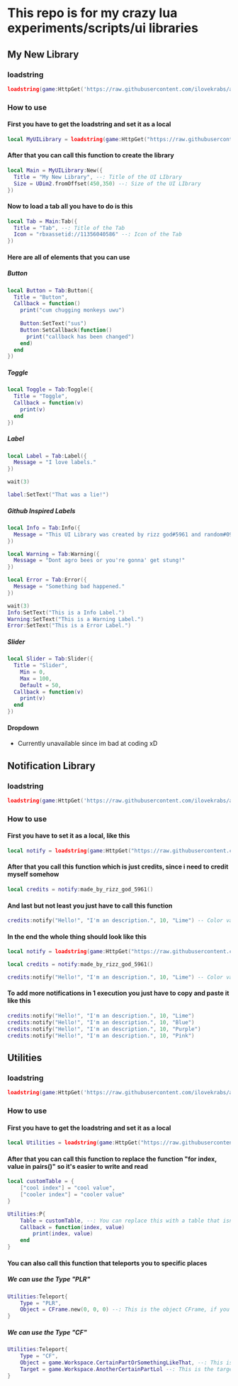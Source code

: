 # This repo is for my crazy lua experiments/scripts/ui libraries
## My New Library

### loadstring
```lua
loadstring(game:HttpGet('https://raw.githubusercontent.com/ilovekrabs/alexegei/ong/mynewlib'))()
```

### How to use

#### First you have to get the loadstring and set it as a local
```lua
local MyUILibrary = loadstring(game:HttpGet("https://raw.githubusercontent.com/ilovekrabs/alexegei/ong/mynewlib"))()
```

#### After that you can call this function to create the library
```lua
local Main = MyUILibrary:New({
  Title = "My New Library", --: Title of the UI LIbrary
  Size = UDim2.fromOffset(450,350) --: Size of the UI LIbrary
})
```

#### Now to load a tab all you have to do is this
```lua
local Tab = Main:Tab({
  Title = "Tab", --: Title of the Tab
  Icon = "rbxassetid://11356040586" --: Icon of the Tab
})
```

#### Here are all of elements that you can use

##### Button
```lua
local Button = Tab:Button({
  Title = "Button",
  Callback = function()
    print("cum chugging monkeys uwu")
    
    Button:SetText("sus")
    Button:SetCallback(function()
      print("callback has been changed")
    end)
  end
})
```

##### Toggle
```lua
local Toggle = Tab:Toggle({
  Title = "Toggle",
  Callback = function(v)
    print(v)
  end
})
```

##### Label
```lua
local Label = Tab:Label({
  Message = "I love labels."
})

wait(3)

label:SetText("That was a lie!")
```

##### Github Inspired Labels
```lua
local Info = Tab:Info({
  Message = "This UI Library was created by rizz god#5961 and random#0915."
})

local Warning = Tab:Warning({
  Message = "Dont agro bees or you're gonna' get stung!"
})

local Error = Tab:Error({
  Message = "Something bad happened."
})

wait(3)
Info:SetText("This is a Info Label.")
Warning:SetText("This is a Warning Label.")
Error:SetText("This is a Error Label.")
```

##### Slider
```lua
local Slider = Tab:Slider({
  Title = "Slider",
	Min = 0,
	Max = 100,
	Default = 50,
  Callback = function(v)
    print(v)
  end
})
```

#### Dropdown
- Currently unavailable since im bad at coding xD

## Notification Library

### loadstring
```lua
loadstring(game:HttpGet('https://raw.githubusercontent.com/ilovekrabs/alexegei/ong/notificationlib.lua'))()
```

### How to use

#### First you have to set it as a local, like this
```lua
local notify = loadstring(game:HttpGet("https://raw.githubusercontent.com/ilovekrabs/alexegei/ong/notificationlib.lua"))()
```

#### After that you call this function which is just credits, since i need to credit myself somehow
```lua
local credits = notify:made_by_rizz_god_5961()
```

#### And last but not least you just have to call this function
```lua
credits:notify("Hello!", "I'm an description.", 10, "Lime") -- Color variations can be Blue, Purple, Pink, Red, Orange, Yellow, Lime, Cyan
```
#### In the end the whole thing should look like this
```lua
local notify = loadstring(game:HttpGet("https://raw.githubusercontent.com/ilovekrabs/alexegei/ong/notificationlib.lua"))()

local credits = notify:made_by_rizz_god_5961()

credits:notify("Hello!", "I'm an description.", 10, "Lime") -- Color variations can be Blue, Purple, Pink, Red, Orange, Yellow, Lime, Cyan
```

#### To add more notifications in 1 execution you just have to copy and paste it like this
```lua
credits:notify("Hello!", "I'm an description.", 10, "Lime")
credits:notify("Hello!", "I'm an description.", 10, "Blue")
credits:notify("Hello!", "I'm an description.", 10, "Purple")
credits:notify("Hello!", "I'm an description.", 10, "Pink")
```

## Utilities
### loadstring
```lua
loadstring(game:HttpGet('https://raw.githubusercontent.com/ilovekrabs/alexegei/ong/Utilities'))()
```

### How to use

#### First you have to get the loadstring and set it as a local
```lua
local Utilities = loadstring(game:HttpGet("https://raw.githubusercontent.com/ilovekrabs/alexegei/ong/Utilities"))()
```

#### After that you can call this function to replace the function "for index, value in pairs()" so it's easier to write and read
```lua
local customTable = {
    ["cool index"] = "cool value",
    ["cooler index"] = "cooler value"
}

Utilities:P{
    Table = customTable, --: You can replace this with a table that isnt a local table, like this "{ ["index"] = "value" }"
    Callback = function(index, value)
        print(index, value) 
    end
}
```

#### You can also call this function that teleports you to specific places
##### We can use the Type "PLR"
```lua
Utilities:Teleport{
    Type = "PLR",
    Object = CFrame.new(0, 0, 0) --: This is the object CFrame, if you wanted to teleport to a certain player just type "game.Players["Certain Player Username"].Character.PrimaryPart" without the quotes ""
}
```

##### We can use the Type "CF"
```lua
Utilities:Teleport{
    Type = "CF",
    Object = game.Workspace.CertainPartOrSomethingLikeThat, --: This is the object that gets teleported to the Target
    Target = game.Workspace.AnotherCertainPartLol --: This is the target
}
```
